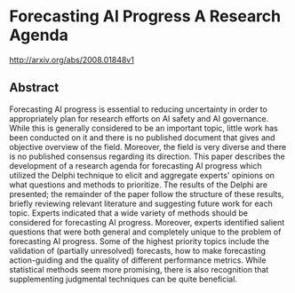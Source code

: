 # Forecasting AI Progress A Research Agenda
http://arxiv.org/abs/2008.01848v1
## Abstract
Forecasting AI progress is essential to reducing uncertainty in order to appropriately plan for research efforts on AI safety and AI governance. While this is generally considered to be an important topic, little work has been conducted on it and there is no published document that gives and objective overview of the field. Moreover, the field is very diverse and there is no published consensus regarding its direction. This paper describes the development of a research agenda for forecasting AI progress which utilized the Delphi technique to elicit and aggregate experts' opinions on what questions and methods to prioritize. The results of the Delphi are presented; the remainder of the paper follow the structure of these results, briefly reviewing relevant literature and suggesting future work for each topic. Experts indicated that a wide variety of methods should be considered for forecasting AI progress. Moreover, experts identified salient questions that were both general and completely unique to the problem of forecasting AI progress. Some of the highest priority topics include the validation of (partially unresolved) forecasts, how to make forecasting action-guiding and the quality of different performance metrics. While statistical methods seem more promising, there is also recognition that supplementing judgmental techniques can be quite beneficial.